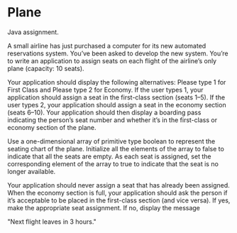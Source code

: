 # Plane
Java assignment.

 A small airline has just purchased a computer for its new automated reservations system. You’ve been asked to develop the new system. You’re to write an application to assign seats on each flight of the airline’s only plane (capacity: 10 seats).

Your application should display the following alternatives: Please type 1 for First Class and Please type 2 for Economy. If the user types 1, your application should assign a seat in the first-class section (seats 1–5). If the user types 2, your application should assign a seat in the economy section (seats 6–10). Your application should then display a boarding pass indicating the person’s seat number and whether it’s in the first-class or economy section of the plane.

Use a one-dimensional array of primitive type boolean to represent the seating chart of the plane. Initialize all the elements of the array to false to indicate that all the seats are empty. As each seat is assigned, set the corresponding element of the array to true to indicate that the seat is no longer available.

Your application should never assign a seat that has already been assigned. When the economy section is full, your application should ask the person if it’s acceptable to be placed in the first-class section (and vice versa). If yes, make the appropriate seat assignment. If no, display the message

"Next flight leaves in 3 hours."
